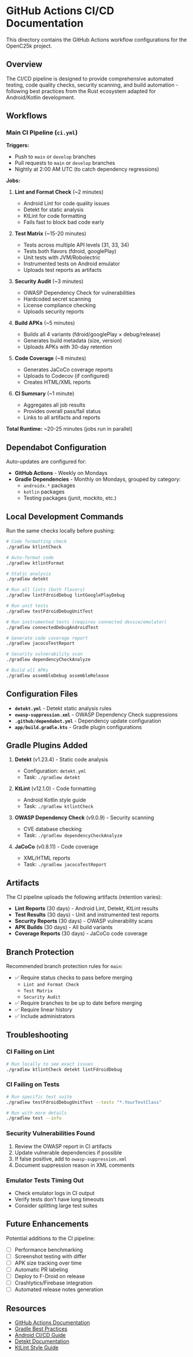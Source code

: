 # GitHub Actions CI/CD Documentation

This directory contains the GitHub Actions workflow configurations for the OpenC25k project.

## Overview

The CI/CD pipeline is designed to provide comprehensive automated testing, code quality checks, security scanning, and build automation - following best practices from the Rust ecosystem adapted for Android/Kotlin development.

## Workflows

### Main CI Pipeline (`ci.yml`)

**Triggers:**
- Push to `main` or `develop` branches
- Pull requests to `main` or `develop` branches
- Nightly at 2:00 AM UTC (to catch dependency regressions)

**Jobs:**

1. **Lint and Format Check** (~2 minutes)
   - Android Lint for code quality issues
   - Detekt for static analysis
   - KtLint for code formatting
   - Fails fast to block bad code early

2. **Test Matrix** (~15-20 minutes)
   - Tests across multiple API levels (31, 33, 34)
   - Tests both flavors (fdroid, googlePlay)
   - Unit tests with JVM/Robolectric
   - Instrumented tests on Android emulator
   - Uploads test reports as artifacts

3. **Security Audit** (~3 minutes)
   - OWASP Dependency Check for vulnerabilities
   - Hardcoded secret scanning
   - License compliance checking
   - Uploads security reports

4. **Build APKs** (~5 minutes)
   - Builds all 4 variants (fdroid/googlePlay × debug/release)
   - Generates build metadata (size, version)
   - Uploads APKs with 30-day retention

5. **Code Coverage** (~8 minutes)
   - Generates JaCoCo coverage reports
   - Uploads to Codecov (if configured)
   - Creates HTML/XML reports

6. **CI Summary** (~1 minute)
   - Aggregates all job results
   - Provides overall pass/fail status
   - Links to all artifacts and reports

**Total Runtime:** ~20-25 minutes (jobs run in parallel)

## Dependabot Configuration

Auto-updates are configured for:
- **GitHub Actions** - Weekly on Mondays
- **Gradle Dependencies** - Monthly on Mondays, grouped by category:
  - `androidx.*` packages
  - `kotlin` packages
  - Testing packages (junit, mockito, etc.)

## Local Development Commands

Run the same checks locally before pushing:

```bash
# Code formatting check
./gradlew ktlintCheck

# Auto-format code
./gradlew ktlintFormat

# Static analysis
./gradlew detekt

# Run all lints (both flavors)
./gradlew lintFdroidDebug lintGooglePlayDebug

# Run unit tests
./gradlew testFdroidDebugUnitTest

# Run instrumented tests (requires connected device/emulator)
./gradlew connectedDebugAndroidTest

# Generate code coverage report
./gradlew jacocoTestReport

# Security vulnerability scan
./gradlew dependencyCheckAnalyze

# Build all APKs
./gradlew assembleDebug assembleRelease
```

## Configuration Files

- **`detekt.yml`** - Detekt static analysis rules
- **`owasp-suppression.xml`** - OWASP Dependency Check suppressions
- **`.github/dependabot.yml`** - Dependency update configuration
- **`app/build.gradle.kts`** - Gradle plugin configurations

## Gradle Plugins Added

1. **Detekt** (v1.23.4) - Static code analysis
   - Configuration: `detekt.yml`
   - Task: `./gradlew detekt`

2. **KtLint** (v12.1.0) - Code formatting
   - Android Kotlin style guide
   - Task: `./gradlew ktlintCheck`

3. **OWASP Dependency Check** (v9.0.9) - Security scanning
   - CVE database checking
   - Task: `./gradlew dependencyCheckAnalyze`

4. **JaCoCo** (v0.8.11) - Code coverage
   - XML/HTML reports
   - Task: `./gradlew jacocoTestReport`

## Artifacts

The CI pipeline uploads the following artifacts (retention varies):

- **Lint Reports** (30 days) - Android Lint, Detekt, KtLint results
- **Test Results** (30 days) - Unit and instrumented test reports
- **Security Reports** (30 days) - OWASP vulnerability scans
- **APK Builds** (30 days) - All build variants
- **Coverage Reports** (30 days) - JaCoCo code coverage

## Branch Protection

Recommended branch protection rules for `main`:

- ✅ Require status checks to pass before merging
  - `Lint and Format Check`
  - `Test Matrix`
  - `Security Audit`
- ✅ Require branches to be up to date before merging
- ✅ Require linear history
- ✅ Include administrators

## Troubleshooting

### CI Failing on Lint
```bash
# Run locally to see exact issues
./gradlew ktlintCheck detekt lintFdroidDebug
```

### CI Failing on Tests
```bash
# Run specific test suite
./gradlew testFdroidDebugUnitTest --tests "*.YourTestClass"

# Run with more details
./gradlew test --info
```

### Security Vulnerabilities Found
1. Review the OWASP report in CI artifacts
2. Update vulnerable dependencies if possible
3. If false positive, add to `owasp-suppression.xml`
4. Document suppression reason in XML comments

### Emulator Tests Timing Out
- Check emulator logs in CI output
- Verify tests don't have long timeouts
- Consider splitting large test suites

## Future Enhancements

Potential additions to the CI pipeline:

- [ ] Performance benchmarking
- [ ] Screenshot testing with differ
- [ ] APK size tracking over time
- [ ] Automatic PR labeling
- [ ] Deploy to F-Droid on release
- [ ] Crashlytics/Firebase integration
- [ ] Automated release notes generation

## Resources

- [GitHub Actions Documentation](https://docs.github.com/en/actions)
- [Gradle Best Practices](https://docs.gradle.org/current/userguide/performance.html)
- [Android CI/CD Guide](https://developer.android.com/studio/projects/continuous-integration)
- [Detekt Documentation](https://detekt.dev/)
- [KtLint Style Guide](https://pinterest.github.io/ktlint/)
